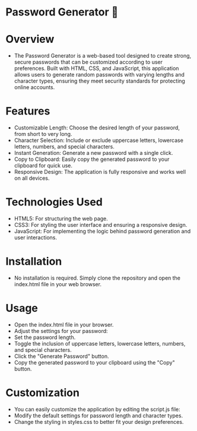 # Password Generator 🔐




# Overview
- The Password Generator is a web-based tool designed to create strong, secure passwords that can be customized according to user preferences. Built with HTML, CSS, and JavaScript, this application allows users to generate random passwords with varying lengths and character types, ensuring they meet security standards for protecting online accounts.

# Features
- Customizable Length: Choose the desired length of your password, from short to very long.
- Character Selection: Include or exclude uppercase letters, lowercase letters, numbers, and special characters.
- Instant Generation: Generate a new password with a single click.
- Copy to Clipboard: Easily copy the generated password to your clipboard for quick use.
- Responsive Design: The application is fully responsive and works well on all devices.


# Technologies Used
- HTML5: For structuring the web page.
- CSS3: For styling the user interface and ensuring a responsive design.
- JavaScript: For implementing the logic behind password generation and user interactions.


# Installation
- No installation is required. Simply clone the repository and open the index.html file in your web browser.


# Usage
- Open the index.html file in your browser.
- Adjust the settings for your password:
- Set the password length.
- Toggle the inclusion of uppercase letters, lowercase letters, numbers, and special characters.
- Click the "Generate Password" button.
- Copy the generated password to your clipboard using the "Copy" button.

# Customization
- You can easily customize the application by editing the script.js file:
- Modify the default settings for password length and character types.
- Change the styling in styles.css to better fit your design preferences.
